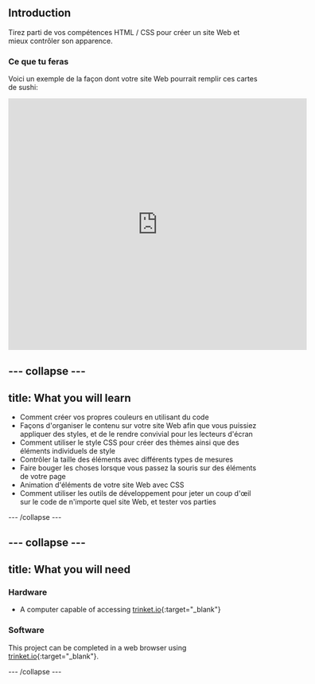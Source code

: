 ## Introduction

Tirez parti de vos compétences HTML / CSS pour créer un site Web et mieux contrôler son apparence.

### Ce que tu feras

Voici un exemple de la façon dont votre site Web pourrait remplir ces cartes de sushi:

<div class="trinket">
  <iframe src="https://trinket.io/embed/html/0e7f7e6713?outputOnly=true&start=result" width="600" height="505" frameborder="0" marginwidth="0" marginheight="0" allowfullscreen>
  </iframe>
</div>

## \--- collapse \---

## title: What you will learn

+ Comment créer vos propres couleurs en utilisant du code
+ Façons d'organiser le contenu sur votre site Web afin que vous puissiez appliquer des styles, et de le rendre convivial pour les lecteurs d'écran
+ Comment utiliser le style CSS pour créer des thèmes ainsi que des éléments individuels de style
+ Contrôler la taille des éléments avec différents types de mesures
+ Faire bouger les choses lorsque vous passez la souris sur des éléments de votre page
+ Animation d'éléments de votre site Web avec CSS
+ Comment utiliser les outils de développement pour jeter un coup d'œil sur le code de n'importe quel site Web, et tester vos parties

\--- /collapse \---

## \--- collapse \---

## title: What you will need

### Hardware

+ A computer capable of accessing [trinket.io](https://trinket.io){:target="_blank"}

### Software

This project can be completed in a web browser using [trinket.io](https://trinket.io){:target="_blank"}.

\--- /collapse \---